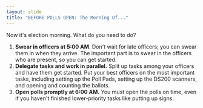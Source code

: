 ```yaml
---
layout: slide
title: "BEFORE POLLS OPEN: The Morning Of..."
---
```


Now it's election morning. What do you need to do?

1.  **Swear in officers at 5:00 AM**. Don't wait for late officers; you can swear them in when they arrive. The important part is to swear in the officers who are present, so you can get started.
2.  **Delegate tasks and work in parallel.** Split up tasks among your officers and have them get started. Put your best officers on the most important tasks, including setting up the Poll Pads, setting up the DS200 scanners, and opening and counting the ballots.
3.  **Open polls promptly at 6:00 AM.** You must open the polls on time, even if you haven't finished lower-priority tasks like putting up signs.